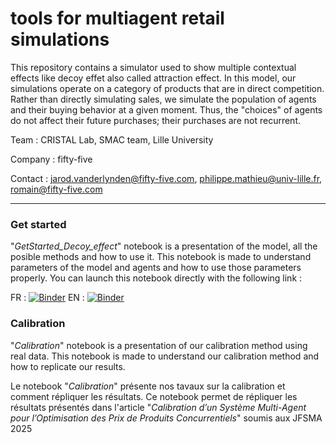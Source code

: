# tools for multiagent retail simulations

This repository contains a simulator used to show multiple contextual effects like decoy effet also called attraction effect. In this model, our simulations operate on a category of products that are in direct competition. Rather than directly simulating sales, we simulate the population of agents and their buying behavior at a given moment. Thus, the "choices" of agents do not affect their future purchases; their purchases are not recurrent.


Team : CRISTAL Lab, SMAC team, Lille University

Company : fifty-five

Contact : jarod.vanderlynden@fifty-five.com, philippe.mathieu@univ-lille.fr, romain@fifty-five.com

***

### Get started

"_GetStarted_Decoy_effect_" notebook is a presentation of the model, all the posible methods and how to use it. This notebook is made to understand parameters of the model and agents and how to use those parameters properly. You can launch this notebook directly with the following link :

FR : [![Binder](https://mybinder.org/badge_logo.svg)](https://mybinder.org/v2/gh/cristal-smac/retail.git/main?filepath=DecoyEffect/FR_Get_Started_Decoy_Effect.ipynb) EN : [![Binder](https://mybinder.org/badge_logo.svg)]()

### Calibration 

"_Calibration_" notebook is a presentation of our calibration method using real data. This notebook is made to understand our calibration method and how to replicate our results.

Le notebook "_Calibration_" présente nos tavaux sur la calibration et comment répliquer les résultats. Ce notebook permet de répliquer les résultats présentés dans l'article "_Calibration d’un Système Multi-Agent pour l’Optimisation des Prix de Produits Concurrentiels_" soumis aux JFSMA 2025
